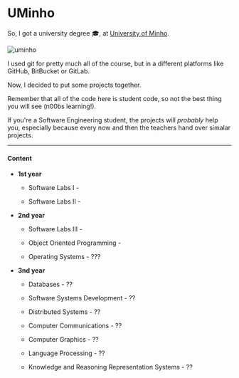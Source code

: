 # UMinho


So, I got a university degree :mortar_board:, at [University of Minho](https://www.uminho.pt/EN/).

![uminho](http://www4.di.uminho.pt/~jmf/IMAGES/um_eeng.gif)

I used git for pretty much all of the course, but in a different platforms like GitHub, BitBucket or GitLab. 

Now, I decided to put some projects together.

Remember that all of the code here is student code, so not the best thing you will see (n00bs learning!).

If you're a Software Engineering student, the projects will *probably* help you, especially because every now and then the teachers hand over simalar projects. 

---

#### Content

* **1st year**

  * Software Labs I - 

  * Software Labs II - 

* **2nd year**

  * Software Labs III - 

  * Object Oriented Programming - 

  * Operating Systems - ???

* **3nd year**

  * Databases - ??

  * Software Systems Development - ??

  * Distributed Systems - ??

  * Computer Communications - ??

  * Computer Graphics - ??

  * Language Processing - ??

  * Knowledge and Reasoning Representation Systems - ??
